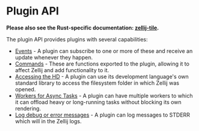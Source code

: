 # Plugin API

**Please also see the Rust-specific documentation: [zellij-tile](https://docs.rs/zellij-tile/latest/zellij_tile/).**

The plugin API provides plugins with several capabilities:

* [Events](./plugin-api-events.md) - A plugin can subscribe to one or more of these and receive an update whenever they happen.
* [Commands](./plugin-api-commands.md) - These are functions exported to the plugin, allowing it to affect Zellij and add functionality to it.
* [Accessing the HD](./plugin-api-file-system.md) - A plugin can use its development language's own standard library to access the filesystem folder in which Zellij was opened.
* [Workers for Async Tasks](./plugin-api-workers.md) - A plugin can have multiple workers to which it can offload heavy or long-running tasks without blocking its own rendering.
* [Log debug or error messages](./plugin-api-logging.md) - A plugin can log messages to STDERR which will in the Zellij logs.
